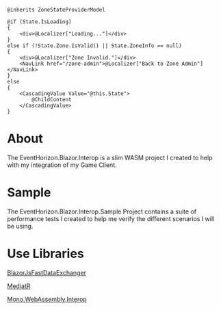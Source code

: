 

~~~
@inherits ZoneStateProviderModel

@if (State.IsLoading)
{
    <div>@Localizer["Loading..."]</div>
}
else if (!State.Zone.IsValid() || State.ZoneInfo == null)
{
    <div>@Localizer["Zone Invalid."]</div>
    <NavLink href="/zone-admin">@Localizer["Back to Zone Admin"]</NavLink>
}
else
{
    <CascadingValue Value="@this.State">
        @ChildContent
    </CascadingValue>
}
~~~



# About

The EventHorizon.Blazor.Interop is a slim WASM project I created to help with my integration of my Game Client. 

# Sample

The EventHorizon.Blazor.Interop.Sample Project contains a suite of performance tests I created to help me verify the different scenarios I will be using.

# Use Libraries

[BlazorJsFastDataExchanger](https://github.com/Lupusa87/BlazorJsFastDataExchanger)

[MediatR](https://github.com/jbogard/MediatR)

[Mono.WebAssembly.Interop](https://www.nuget.org/packages/Mono.WebAssembly.Interop)